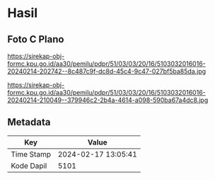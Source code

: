 # Hasil

## Foto C Plano

https://sirekap-obj-formc.kpu.go.id/aa30/pemilu/pdpr/51/03/03/20/16/5103032016016-20240214-202742--8c487c9f-dc8d-45c4-9c47-027bf5ba85da.jpg

https://sirekap-obj-formc.kpu.go.id/aa30/pemilu/pdpr/51/03/03/20/16/5103032016016-20240214-210049--379946c2-2b4a-4614-a098-590ba67a4dc8.jpg


## Metadata

| Key        | Value               |
| ---------- | ------------------- |
| Time Stamp | 2024-02-17 13:05:41 |
| Kode Dapil | 5101                |



